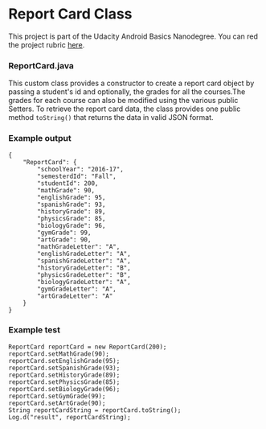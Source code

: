 # Report Card Class

This project is part of the Udacity Android Basics Nanodegree. You can red the project rubric [here](https://review.udacity.com/#!/rubrics/160/view).

### ReportCard.java

This custom class provides a constructor to create a report card object by passing a student's id and optionally, the grades for all the courses.The grades for each course can also be modified using the various public Setters. To retrieve the report card data, the class provides one public method `toString()` that returns the data in valid JSON format.

### Example output

```
{
	"ReportCard": {
		"schoolYear": "2016-17",
		"semesterdId": "Fall",
		"studentId": 200,
		"mathGrade": 90,
		"englishGrade": 95,
		"spanishGrade": 93,
		"historyGrade": 89,
		"physicsGrade": 85,
		"biologyGrade": 96,
		"gymGrade": 99,
		"artGrade": 90,
		"mathGradeLetter": "A",
		"englishGradeLetter": "A",
		"spanishGradeLetter": "A",
		"historyGradeLetter": "B",
		"physicsGradeLetter": "B",
		"biologyGradeLetter": "A",
		"gymGradeLetter": "A",
		"artGradeLetter": "A"
	}
}
```

### Example test

```
ReportCard reportCard = new ReportCard(200);
reportCard.setMathGrade(90);
reportCard.setEnglishGrade(95);
reportCard.setSpanishGrade(93);
reportCard.setHistoryGrade(89);
reportCard.setPhysicsGrade(85);
reportCard.setBiologyGrade(96);
reportCard.setGymGrade(99);
reportCard.setArtGrade(90);
String reportCardString = reportCard.toString();
Log.d("result", reportCardString);
```
